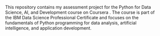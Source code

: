 This repository contains my assessment project for the Python for Data Science, AI, and Development course on Coursera
. The course is part of the IBM Data Science Professional Certificate and focuses on the fundamentals of Python programming for data analysis, artificial intelligence, and application development.
